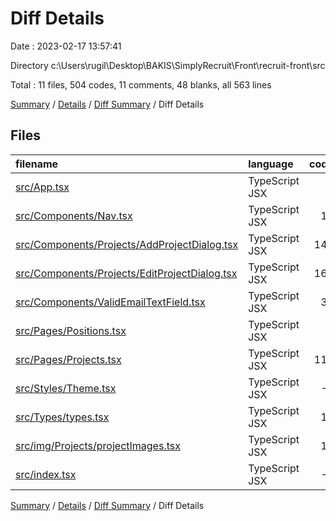 # Diff Details

Date : 2023-02-17 13:57:41

Directory c:\\Users\\rugil\\Desktop\\BAKIS\\SimplyRecruit\\Front\\recruit-front\\src

Total : 11 files,  504 codes, 11 comments, 48 blanks, all 563 lines

[Summary](results.md) / [Details](details.md) / [Diff Summary](diff.md) / Diff Details

## Files
| filename | language | code | comment | blank | total |
| :--- | :--- | ---: | ---: | ---: | ---: |
| [src/App.tsx](/src/App.tsx) | TypeScript JSX | 4 | 0 | 0 | 4 |
| [src/Components/Nav.tsx](/src/Components/Nav.tsx) | TypeScript JSX | 10 | 0 | 0 | 10 |
| [src/Components/Projects/AddProjectDialog.tsx](/src/Components/Projects/AddProjectDialog.tsx) | TypeScript JSX | 146 | 0 | 14 | 160 |
| [src/Components/Projects/EditProjectDialog.tsx](/src/Components/Projects/EditProjectDialog.tsx) | TypeScript JSX | 163 | 0 | 17 | 180 |
| [src/Components/ValidEmailTextField.tsx](/src/Components/ValidEmailTextField.tsx) | TypeScript JSX | 35 | 0 | 6 | 41 |
| [src/Pages/Positions.tsx](/src/Pages/Positions.tsx) | TypeScript JSX | 5 | 0 | 3 | 8 |
| [src/Pages/Projects.tsx](/src/Pages/Projects.tsx) | TypeScript JSX | 118 | 0 | 4 | 122 |
| [src/Styles/Theme.tsx](/src/Styles/Theme.tsx) | TypeScript JSX | -1 | 0 | 0 | -1 |
| [src/Types/types.tsx](/src/Types/types.tsx) | TypeScript JSX | 15 | 0 | 2 | 17 |
| [src/img/Projects/projectImages.tsx](/src/img/Projects/projectImages.tsx) | TypeScript JSX | 13 | 11 | 2 | 26 |
| [src/index.tsx](/src/index.tsx) | TypeScript JSX | -4 | 0 | 0 | -4 |

[Summary](results.md) / [Details](details.md) / [Diff Summary](diff.md) / Diff Details
